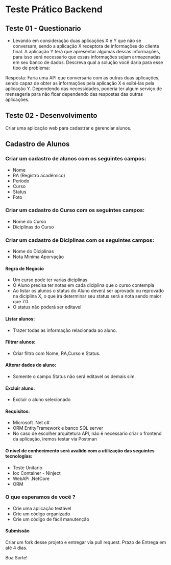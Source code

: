 # Teste Prático Backend

## Teste 01 - Questionario
- Levando em consideração duas aplicações X e Y que não se conversam, sendo a aplicação X receptora de informações do cliente final. A aplicação Y terá que apresentar algumas dessas informações, para isso será necessario que essas informações sejam armazenadas em seu banco de dados. Descreva qual a solução você daria para esse tipo de problema:

Resposta: 
Faria uma API que conversaria com as outras duas aplicações, sendo capaz de obter as informações pela aplicação X e exibi-las pela aplicação Y.
Dependendo das necessidades, poderia ter algum serviço de mensageria para não ficar dependendo das respostas das outras aplicações.

## Teste 02 - Desenvolvimento 

Criar uma aplicação web para cadastrar e gerenciar alunos.

## Cadastro de Alunos

### Criar um cadastro de alunos com os seguintes campos:
- Nome
- RA (Registro acadêmico)
- Período
- Curso
- Status
- Foto

### Criar um cadastro do Curso com os seguintes campos:
- Nome do Curso
- Diciplinas do Curso

### Criar um cadastro de Diciplinas com os seguintes campos:
- Nome do Diciplinas
- Nota Minima Aporvação

#### Regra de Negocio 
- Um curso pode ter varias diciplinas
- O Aluno precisa ter notas em cada diciplina que o curso contempla
- Ao listar os alunos o status do Aluno deverá ser aprovado ou reprovado na diciplina X, o que irá determinar seu status será a nota sendo maior que 7.0.
- O status não poderá ser editavel 

#### Listar alunos: 
- Trazer todas as informação relacionada ao aluno.

#### Filtrar alunos: 
- Criar filtro com Nome, RA,Curso e Status.

#### Alterar dados do aluno: 
- Somente o campo Status não será editavel os demais sim.

#### Excluir aluno:
- Excluir o aluno selecionado

#### Requisitos:
- Microsoft .Net c#
- ORM EntityFramework e banco SQL server
- No caso de escolher arquitetura API, não é necessario criar o frontend da aplicação, iremos testar via Postman

#### O nivel de conhecimento será avalido com a utilização das seguintes tecnologias:
- Teste Unitario 
- Ioc Container - Ninject
- WebAPi .NetCore 
- ORM

### O que esperamos de você ?
- Crie uma aplicação testável
- Crie um código organizado
- Crie um código de fácil manutenção

#### Submissão
Criar um fork desse projeto e entregar via pull request.
Prazo de Entrega em até 4 dias.


Boa Sorte!
